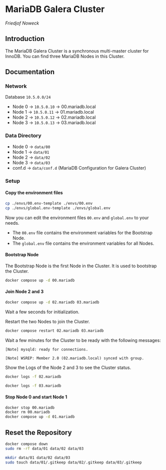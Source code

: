# MariaDB Galera Cluster
_Friedjof Noweck_

## Introduction
The MariaDB Galera Cluster is a synchronous multi-master cluster for InnoDB.
You can find three MariaDB Nodes in this Cluster.

## Documentation
### Network
Database `10.5.0.0/24`
- Node 0 -> `10.5.0.10` -> 00.mariadb.local
- Node 1 -> `10.5.0.11` -> 01.mariadb.local
- Node 2 -> `10.5.0.12` -> 02.mariadb.local
- Node 3 -> `10.5.0.13` -> 03.mariadb.local
### Data Directory
- Node 0 -> `data/00`
- Node 1 -> `data/01`
- Node 2 -> `data/02`
- Node 3 -> `data/03`
- conf.d -> `data/conf.d` (MariaDB Configuration for Galera Cluster)
### Setup
#### Copy the environment files
```bash
cp ./envs/00.env-template ./envs/00.env
cp ./envs/global.env-template ./envs/global.env
```
Now you can edit the environment files `00.env` and `global.env` to your needs.
- The `00.env` file contains the environment variables for the Bootstrap Node.
- The `global.env` file contains the environment variables for all Nodes.
#### Bootstrap Node
The Bootstrap Node is the first Node in the Cluster. It is used to bootstrap the Cluster.
```bash
docker compose up -d 00.mariadb
```
#### Join Node 2 and 3
```bash
docker compose up -d 02.mariadb 03.mariadb
```
Wait a few seconds for initialization.

Restart the two Nodes to join the Cluster.
```bash
docker compose restart 02.mariadb 03.mariadb
```
Wait a few minutes for the Cluster to be ready with the following messages:
```text
[Note] mysqld: ready for connections.
```
```text
[Note] WSREP: Member 2.0 (02.mariadb.local) synced with group.
```
Show the Logs of the Node 2 and 3 to see the Cluster status.
```bash
docker logs -f 02.mariadb
```
```bash
docker logs -f 03.mariadb
```
#### Stop Node 0 and start Node 1
```bash
docker stop 00.mariadb
docker rm 00.mariadb
docker compose up -d 01.mariadb
```

## Reset the Repository
```bash
docker compose down
sudo rm -rf data/01 data/02 data/03
```
```bash
mkdir data/01 data/02 data/03
sudo touch data/01/.gitkeep data/02/.gitkeep data/03/.gitkeep
```
